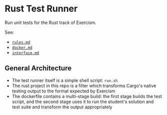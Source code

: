 # Rust Test Runner

Run unit tests for the Rust track of Exercism.

See:

- [`rules.md`](https://github.com/exercism/automated-tests/blob/abaa1a75c2b259f12485c6dcdf186c66cc547afa/docs/rules.md)
- [`docker.md`](https://github.com/exercism/automated-tests/blob/11b504fa92f29cbb5723824673214ed8d53032a6/docs/docker.md)
- [`interface.md`](https://github.com/exercism/automated-tests/blob/d4f221f63edd2392bcc12408f995e90c1a4c2c85/docs/interface.md)

## General Architecture

- The test runner itself is a simple shell script: `run.sh`
- The rust project in this repo is a filter which transforms Cargo's native testing output to the format expected by Exercism
- The dockerfile contains a multi-stage build: the first stage builds the test script, and the second stage uses it to run the student's solution and test suite and transform the output appropriately